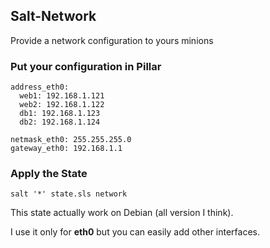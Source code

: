 ## Salt-Network

Provide a network configuration to yours minions

### Put your configuration in Pillar
```
address_eth0:
  web1: 192.168.1.121
  web2: 192.168.1.122
  db1: 192.168.1.123
  db2: 192.168.1.124
  
netmask_eth0: 255.255.255.0
gateway_eth0: 192.168.1.1
```

### Apply the State
```
salt '*' state.sls network
```

This state actually work on Debian (all version I think).

I use it only for **eth0** but you can easily add other interfaces.
